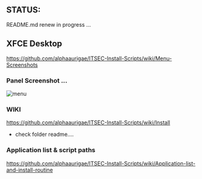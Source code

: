 ## STATUS: 

README.md renew in progress ...

## XFCE Desktop 

https://github.com/alphaaurigae/ITSEC-Install-Scripts/wiki/Menu-Screenshots

### Panel Screenshot ...
![menu](http://i.imgur.com/hUs1wM1.png)

### WIKI

https://github.com/alphaaurigae/ITSEC-Install-Scripts/wiki/Install

- check folder readme....

### Application list & script paths

https://github.com/alphaaurigae/ITSEC-Install-Scripts/wiki/Application-list-and-install-routine